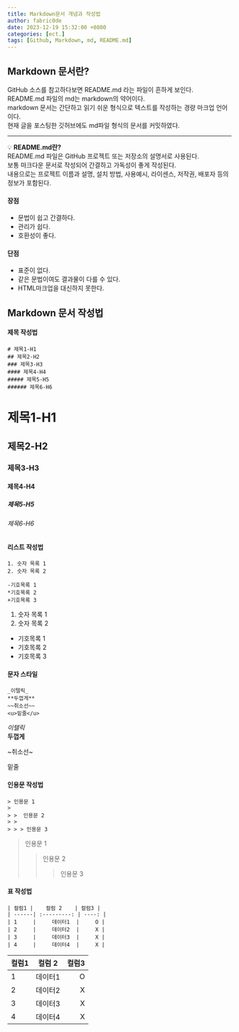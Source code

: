 ```yaml
---
title: Markdown문서 개념과 작성법
author: fabric0de
date: 2023-12-19 15:32:00 +0800
categories: [ect.]
tags: [Github, Markdown, md, README.md]
---
```


## **Markdown 문서란?**

GitHub 소스를 참고하다보면 README.md 라는 파일이 흔하게 보인다.  
README.md 파일의 md는 markdown의 약어이다.  
markdown 문서는 간단하고 읽기 쉬운 형식으로 텍스트를 작성하는 경량 마크업 언어이다.  
현재 글을 포스팅한 깃허브에도 md파일 형식의 문서를 커밋하였다.

---

💡 **README.md란?**  
README.md 파일은 GitHub 프로젝트 또는 저장소의 설명서로 사용된다.  
보통 마크다운 문서로 작성되어 간결하고 가독성이 좋게 작성된다.  
내용으로는 프로젝트 이름과 설명, 설치 방법, 사용예시, 라이센스, 저작권, 배포자 등의 정보가 포함된다.

#### **장점**

- 문법이 쉽고 간결하다.
- 관리가 쉽다.
- 호환성이 좋다.

#### **단점**

- 표준이 없다.
- 같은 문법이여도 결과물이 다를 수 있다.
- HTML마크업을 대신하지 못한다.

## **Markdown 문서 작성법**

#### **제목 작성법**

```
# 제목1-H1
## 제목2-H2
### 제목3-H3
#### 제목4-H4
##### 제목5-H5
###### 제목6-H6
```

# 제목1-H1

## 제목2-H2

### 제목3-H3

#### 제목4-H4

##### 제목5-H5

###### 제목6-H6

#### **리스트 작성법**

```
1. 숫자 목록 1
2. 숫자 목록 2

-기호목록 1
*기호목록 2
+기호목록 3
```

1.  숫자 목록 1
2.  숫자 목록 2

- 기호목록 1
- 기호목록 2
- 기호목록 3

#### **문자 스타일**

```
_이텔릭_
**두껍게**
~~취소선~~
<u>밑줄</u>
```

_이텔릭_  
**두껍게**

~취소선~

밑줄

#### **인용문 작성법**

```
> 인용문 1
>
> >  인용문 2
> >
> > > 인용문 3
```

> 인용문 1
>
> > 인용문 2
> >
> > > 인용문 3

#### **표 작성법**

```
| 컬럼1 |    컬럼 2    | 컬럼3 |
| ------| :---------: | ----: |
| 1     |     데이터1  |     O |
| 2     |     데이터2  |     X |
| 3     |     데이터3  |     X |
| 4     |     데이터4  |     X |
```

| 컬럼1 | 컬럼 2  | 컬럼3 |
| ----- | :-----: | ----: |
| 1     | 데이터1 |     O |
| 2     | 데이터2 |     X |
| 3     | 데이터3 |     X |
| 4     | 데이터4 |     X |
